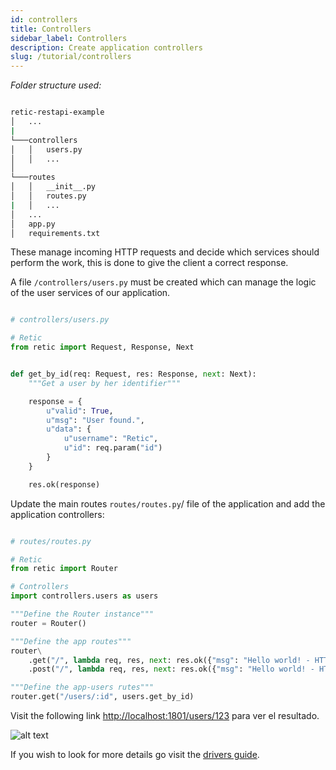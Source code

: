 ```yaml
---
id: controllers
title: Controllers
sidebar_label: Controllers
description: Create application controllers
slug: /tutorial/controllers
---
```


_Folder structure used:_

```bash

retic-restapi-example
│   ...
|
└───controllers
│   │   users.py
│   │   ...
│
└───routes
│   │   __init__.py
│   │   routes.py
|   │   ...
│   ...
│   app.py
│   requirements.txt

```
These manage incoming HTTP requests and decide which services should perform the work, this is done to give the client a correct response.

A file `/controllers/users.py` must be created which can manage the logic of the user services of our application.

```python

# controllers/users.py

# Retic
from retic import Request, Response, Next


def get_by_id(req: Request, res: Response, next: Next):
    """Get a user by her identifier"""

    response = {
        u"valid": True,
        u"msg": "User found.",
        u"data": {
            u"username": "Retic",
            u"id": req.param("id")
        }
    }

    res.ok(response)

```

Update the main routes `routes/routes.py`/ file of the application and add the application controllers:
```python

# routes/routes.py

# Retic
from retic import Router

# Controllers
import controllers.users as users

"""Define the Router instance"""
router = Router()

"""Define the app routes"""
router\
    .get("/", lambda req, res, next: res.ok({"msg": "Hello world! - HTTP GET"})) \
    .post("/", lambda req, res, next: res.ok({"msg": "Hello world! - HTTP POST"}))

"""Define the app-users rutes"""
router.get("/users/:id", users.get_by_id)

```
Visit the following link [http://localhost:1801/users/123](http://localhost:1801/users/123) para ver el resultado.

![alt text](../../static/img/api_rest_app_3.png "API REST")

If you wish to look for more details go visit the [drivers guide](../concepts/controllers).
